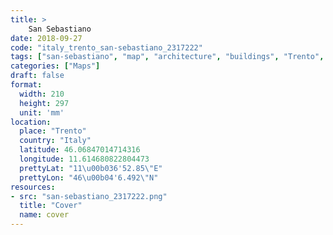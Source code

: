 ```yaml
---
title: > 
    San Sebastiano
date: 2018-09-27
code: "italy_trento_san-sebastiano_2317222"
tags: ["san-sebastiano", "map", "architecture", "buildings", "Trento", "Italy"]
categories: ["Maps"]
draft: false
format:
  width: 210
  height: 297
  unit: 'mm'
location:
  place: "Trento"
  country: "Italy"
  latitude: 46.06847014714316
  longitude: 11.614680822804473
  prettyLat: "11\u00b036'52.85\"E"
  prettyLon: "46\u00b04'6.492\"N"
resources:
- src: "san-sebastiano_2317222.png"
  title: "Cover"
  name: cover
---
```


